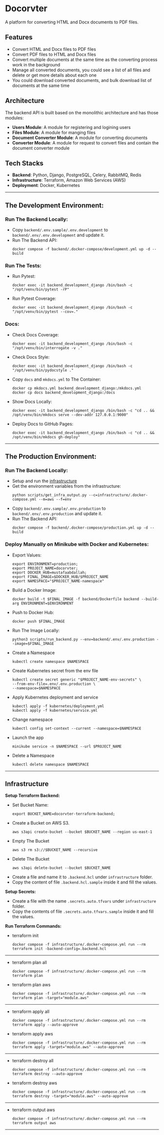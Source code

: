 # Docorvter
A platform for converting HTML and Docx documents to PDF files.

## Features
- Convert HTML and Docx files to PDF files
- Convert PDF files to HTML and Docx files
- Convert multiple documents at the same time as the converting process work in the background
- Manage all converted documents, you could see a list of all files and delete or get more details about each one
- You could download converted documents, and bulk download list of documents at the same time

## Architecture
The backend API is built based on the monolithic architecture and has those modules:
- **Users Module**: A module for registering and logining users
- **Files Module**: A module for manging files
- **Document Converter Module**: A module for converting documents
- **Converter Module**: A module for request to convert files and contain the document converter module

## Tech Stacks
- **Backend**: Python, Django, PostgreSQL, Celery, RabbitMQ, Redis
- **Infrastructure**: Terraform, Amazon Web Services (AWS)
- **Deployment**: Docker, Kubernetes

---

## The Development Environment:

### Run The Backend Locally:
- Copy `backend/.env.sample/.env.development` to `backend/.env/.env.development` and update it.
- Run The Backend API:
  ```shell
  docker compose -f backend/.docker-compose/development.yml up -d --build
  ```

### Run The Tests:
- Run Pytest:
  ```shell
  docker exec -it backend_development_django /bin/bash -c "/opt/venv/bin/pytest -rP"
  ```
- Run Pytest Coverage:
  ```shell
  docker exec -it backend_development_django /bin/bash -c "/opt/venv/bin/pytest --cov=."
  ```

### Docs:
- Check Docs Coverage:
  ```shell
  docker exec -it backend_development_django /bin/bash -c "/opt/venv/bin/interrogate -v ."
  ```
- Check Docs Style:
  ```shell
  docker exec -it backend_development_django /bin/bash -c "/opt/venv/bin/pydocstyle ."
  ```
- Copy `docs` and `mkdocs.yml` to The Container:
  ```shell
  docker cp mkdocs.yml backend_development_django:/mkdocs.yml
  docker cp docs backend_development_django:/docs
  ```
- Show Docs Locally:
  ```shell
  docker exec -it backend_development_django /bin/bash -c "cd .. && /opt/venv/bin/mkdocs serve --dev-addr 127.0.0.1:9000"
  ```
- Deploy Docs to GitHub Pages:
  ```shell
  docker exec -it backend_development_django /bin/bash -c "cd .. && /opt/venv/bin/mkdocs gh-deploy"
  ```

---

## The Production Environment:

### Run The Backend Locally:
- Setup and run the [infrastructure](#Infrastructure)
- Get the environment variables from the infrastructure:
  ```shell
  python scripts/get_infra_output.py --c=infrastructure/.docker-compose.yml --m=aws --f=env
  ```
- Copy `backend/.env.sample/.env.production` to `backend/.env/.env.production` and update it.
- Run The Backend API:
  ```shell
  docker compose -f backend/.docker-compose/production.yml up -d --build
  ```

### Deploy Manually on Minikube with Docker and Kubernetes:
- Export Values:
  ```shell
  export ENVIRONMENT=production;
  export PROJECT_NAME=docorvter;
  export DOCKER_HUB=mustafaabdallah;
  export FINAL_IMAGE=$DOCKER_HUB/$PROJECT_NAME
  export NAMESPACE="$PROJECT_NAME-namespace"
  ```
- Build a Docker Image:
  ```shell
  docker build -t $FINAL_IMAGE -f backend/Dockerfile backend --build-arg ENVIRONMENT=$ENVIRONMENT
  ```
- Push to Docker Hub:
  ```shell
  docker push $FINAL_IMAGE
  ```
- Run The Image Locally:
  ```shell
  python3 scripts/run_backend.py --env=backend/.env/.env.production --image=$FINAL_IMAGE
  ```

- Create a Namespace
  ```shell
  kubectl create namespace $NAMESPACE
  ```
- Create Kubernetes secret from the env file
  ```shell
  kubectl create secret generic "$PROJECT_NAME-env-secrets" \
  --from-env-file=.env/.env.production \
  --namespace=$NAMESPACE
  ```
- Apply Kubernetes deployment and service
  ```shell
  kubectl apply -f kubernetes/deployment.yml
  kubectl apply -f kubernetes/service.yml
  ```
- Change namespace
  ```shell
  kubectl config set-context --current --namespace=$NAMESPACE
  ```
- Launch the app
  ```shell
  minikube service -n $NAMESPACE --url $PROJECT_NAME
  ```
- Delete a Namespace
  ```shell
  kubectl delete namespace $NAMESPACE
  ```

---

## Infrastructure

**Setup Terraform Backend:**
- Set Bucket Name:
  ```shell
  export BUCKET_NAME=docorvter-terraform-backend;
  ```
- Create a Bucket on AWS S3.
  ```shell
  aws s3api create-bucket --bucket $BUCKET_NAME --region us-east-1
  ```
- Empty The Bucket
  ```shell
  aws s3 rm s3://$BUCKET_NAME --recursive
  ```
- Delete The Bucket
  ```shell
  aws s3api delete-bucket --bucket $BUCKET_NAME
  ```
- Create a file and name it to `.backend.hcl` under `infrastructure` folder.
- Copy the content of file `.backend.hcl.sample` inside it and fill the values.

**Setup Secrets:**
- Create a file with the name `.secrets.auto.tfvars` under `infrastructure` folder.
- Copy the contents of file `.secrets.auto.tfvars.sample` inside it and fill the values.

**Run Terraform Commands:**

- terraform init
  ```shell
  docker compose -f infrastructure/.docker-compose.yml run --rm terraform init -backend-config=.backend.hcl
  ```

---

- terraform plan all
  ```shell
  docker compose -f infrastructure/.docker-compose.yml run --rm terraform plan
  ```
- terraform plan aws
  ```shell
  docker compose -f infrastructure/.docker-compose.yml run --rm terraform plan -target="module.aws"
  ```

---

- terraform apply all
  ```shell
  docker compose -f infrastructure/.docker-compose.yml run --rm terraform apply --auto-approve
  ```
- terraform apply aws
  ```shell
  docker compose -f infrastructure/.docker-compose.yml run --rm terraform apply -target="module.aws" --auto-approve
  ```

---

- terraform destroy all
  ```shell
  docker compose -f infrastructure/.docker-compose.yml run --rm terraform destroy --auto-approve
  ```
- terraform destroy aws
  ```shell
  docker compose -f infrastructure/.docker-compose.yml run --rm terraform destroy -target="module.aws" --auto-approve
  ```

---

- terraform output aws
  ```shell
  docker compose -f infrastructure/.docker-compose.yml run --rm terraform output aws
  ```

---
